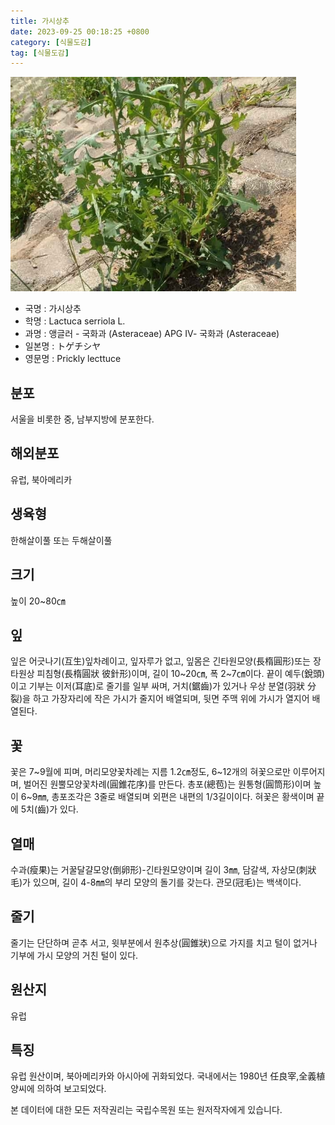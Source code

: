 ```yaml
---
title: 가시상추
date: 2023-09-25 00:18:25 +0800
category: [식물도감]
tag: [식물도감]
---
```




![가시상추](/assets/img/fileUpload/plants/basic/Compositae/Lactuca/2784/1_th2.JPG)
- 국명 : 가시상추
- 학명 : Lactuca serriola L.
- 과명 : 앵글러 - 국화과 (Asteraceae) APG Ⅳ- 국화과 (Asteraceae)
- 일본명 : トゲチシヤ
- 영문명 : Prickly lecttuce


## 분포
서울을 비롯한 중, 남부지방에 분포한다.
## 해외분포
유럽, 북아메리카
## 생육형
한해살이풀 또는 두해살이풀
## 크기
높이 20~80㎝
## 잎
잎은 어긋나기(互生)잎차례이고, 잎자루가 없고, 잎몸은 긴타원모양(長楕圓形)또는 장타원상 피침형(長楕圓狀 彼針形)이며, 길이 10~20㎝, 폭 2~7㎝이다. 끝이 예두(銳頭)이고 기부는 이저(耳底)로 줄기를 일부 싸며, 거치(鋸齒)가 있거나 우상 분열(羽狀 分裂)을 하고 가장자리에 작은 가시가 줄지어 배열되며, 뒷면 주맥 위에 가시가 열지어 배열된다.
## 꽃
꽃은 7~9월에 피며, 머리모양꽃차례는 지름 1.2㎝정도, 6~12개의 혀꽃으로만 이루어지며, 벌어진 원뿔모양꽃차례(圓錐花序)를 만든다. 총포(總苞)는 원통형(圓筒形)이며 높이 6~9㎜, 총포조각은 3줄로 배열되며 외편은 내편의 1/3길이이다. 혀꽃은 황색이며 끝에 5치(齒)가 있다.
## 열매
수과(瘦果)는 거꿀달걀모양(倒卵形)-긴타원모양이며 길이 3㎜, 담갈색, 자상모(刺狀毛)가 있으며, 길이 4-8㎜의 부리 모양의 돌기를 갖는다. 관모(冠毛)는 백색이다.
## 줄기
줄기는 단단하며 곧추 서고, 윗부분에서 원추상(圓錐狀)으로 가지를 치고 털이 없거나 기부에 가시 모양의 거친 털이 있다.
## 원산지
유럽
## 특징
유럽 원산이며, 북아메리카와 아시아에 귀화되었다. 국내에서는 1980년 任良宰,全義植 양씨에 의하여 보고되었다.






본 데이터에 대한 모든 저작권리는 국립수목원 또는 원저작자에게 있습니다.
